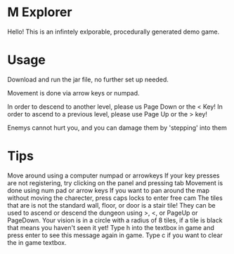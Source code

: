 # M Explorer
Hello! This is an infintely exlporable, procedurally generated demo game.


# Usage
Download and run the jar file, no further set up needed.

Movement is done via arrow keys or numpad.

In order to descend to another level, please us Page Down or the  < Key!
In order to ascend to a previous level, please use Page Up or the > key!

Enemys cannot hurt you, and you can damage them by 'stepping' into them

# Tips

Move around using a computer numpad or arrowkeys
If your key presses are not registering, try clicking on the panel and pressing tab
Movement is done using num pad or arrow keys
If you want to pan around the map without moving the charecter, press caps locks to enter free cam
The tiles that are is not the standard wall, floor, or door is a stair tile!
They can be used to ascend or descend the dungeon using >, <, or PageUp or PageDown.
Your vision is in a circle with a radius of 8 tiles, if a tile is black that means you haven't seen it yet!
Type h into the textbox in game and press enter to see this message again in game.
Type c if you want to clear the in game textbox.
